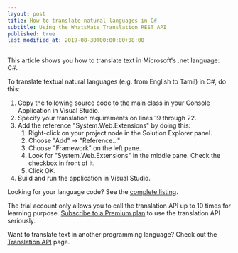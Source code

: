 ```yaml
---
layout: post
title: How to translate natural languages in C#
subtitle: Using the WhatsMate Translation REST API
published: true
last_modified_at: 2019-08-30T00:00:00+08:00
---
```


This article shows you how to translate text in Microsoft's .net language: C#.


To translate textual natural languages (e.g. from English to Tamil) in C#, do this:

1. Copy the following source code to the main class in your Console Application in Visual Studio.  <script src="https://gist.github.com/whatsmate/da3c4db9d38e29a1a72c805cf34679bc.js"></script>
2. Specify your translation requirements on lines 19 through 22.
3. Add the reference "System.Web.Extensions" by doing this:
   1. Right-click on your project node in the Solution Explorer panel.
   2. Choose "Add" -> "Reference..."
   3. Choose "Framework" on the left pane.
   4. Look for "System.Web.Extensions" in the middle pane. Check the checkbox in front of it.
   5. Click OK.
4. Build and run the application in Visual Studio.


Looking for your language code? See the <a target="_blank" href="http://api.whatsmate.net/v1/translation/supported-codes">complete listing</a>.


The trial account only allows you to call the translation API up to 10 times for learning purpose. [Subscribe to a Premium plan](https://www.whatsmate.net/translation-subscribe.html) to use the translation API seriously.


Want to translate text in another programming language? Check out the [Translation API](https://www.whatsmate.net/translation-api.html) page.


<br>
<script async src="//pagead2.googlesyndication.com/pagead/js/adsbygoogle.js"></script>
<ins class="adsbygoogle"
     style="display:inline-block;width:728px;height:90px"
     data-ad-client="ca-pub-7383487179928477"
     data-ad-slot="6959057004"></ins>
<script>
(adsbygoogle = window.adsbygoogle || []).push({});
</script>
<br>

